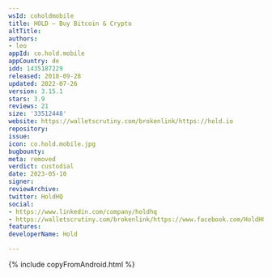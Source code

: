 ```yaml
---
wsId: coholdmobile
title: HOLD — Buy Bitcoin & Crypto
altTitle: 
authors:
- leo
appId: co.hold.mobile
appCountry: de
idd: 1435187229
released: 2018-09-28
updated: 2022-07-26
version: 3.15.1
stars: 3.9
reviews: 21
size: '33512448'
website: https://walletscrutiny.com/brokenlink/https://hold.io
repository: 
issue: 
icon: co.hold.mobile.jpg
bugbounty: 
meta: removed
verdict: custodial
date: 2023-05-10
signer: 
reviewArchive: 
twitter: HoldHQ
social:
- https://www.linkedin.com/company/holdhq
- https://walletscrutiny.com/brokenlink/https://www.facebook.com/HoldHQ
features: 
developerName: Hold

---
```


{% include copyFromAndroid.html %}
